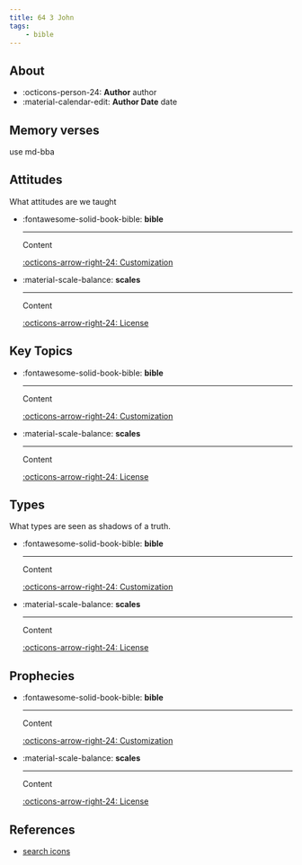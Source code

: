 ```yaml
---
title: 64 3 John
tags: 
    - bible
---
```


## About

<div class="grid cards" markdown>

- :octicons-person-24: __Author__ author
- :material-calendar-edit: __Author Date__ date

</div>

## Memory verses


use md-bba

## Attitudes

What attitudes are we taught

<div class="grid cards" markdown>

-   :fontawesome-solid-book-bible: __bible__

    ---

    Content

    [:octicons-arrow-right-24: Customization](#)

-   :material-scale-balance: __scales__

    ---

    Content

    [:octicons-arrow-right-24: License](#)

</div>

## Key Topics

<div class="grid cards" markdown>

-   :fontawesome-solid-book-bible: __bible__

    ---

    Content

    [:octicons-arrow-right-24: Customization](#)

-   :material-scale-balance: __scales__

    ---

    Content

    [:octicons-arrow-right-24: License](#)

</div>

## Types

What types are seen as shadows of a truth.

<div class="grid cards" markdown>

-   :fontawesome-solid-book-bible: __bible__

    ---

    Content

    [:octicons-arrow-right-24: Customization](#)

-   :material-scale-balance: __scales__

    ---

    Content

    [:octicons-arrow-right-24: License](#)

</div>

## Prophecies

<div class="grid cards" markdown>

-   :fontawesome-solid-book-bible: __bible__

    ---

    Content

    [:octicons-arrow-right-24: Customization](#)

-   :material-scale-balance: __scales__

    ---

    Content

    [:octicons-arrow-right-24: License](#)

</div>

## References

- [search icons](https://squidfunk.github.io/mkdocs-material/reference/icons-emojis/)
